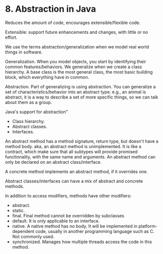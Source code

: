 # 8. Abstraction in Java
Reduces the amount of code, encourages extensible/flexible code. 

Extensible: support future enhancements and changes, with little or no effort. 

We use the terms abstraction/generalization when we model real world things in software. 

Generalization. When you model objects, you start by identifying their common features/behaviors. We generalize when we create a class hierarchy. A base class is the most general class, the most basic building block, which everything have in common. 

Abstraction. Part of generalizing is using abstraction. You can generalize a set of characteristics/behavior into an abstract type. e.g., an animal is abstract, it is a way to describe a set of more specific things, so we can talk about them as a group. 

Java's support for abstraction"
- Class hierarchy. 
- Abstract classes.
- Interfaces. 

An abstract method has a method signature, return type, but doesn't have a method body. aka, an abstract method is unimplemented. It is like a contract, which make sure that all subtypes will provide promised functionality, with the same name and arguments. An abstract method can only be declared on an abstract class/interface. 

A concrete method implements an abstract method, if it overrides one. 

Abstract classes/interfaces can have a mix of abstract and concrete methods. 

In addition to access modifiers, methods have other modifiers:
- abstract. 
- static. 
- final. Final method cannot be overridden by subclasses
- default. It is only applicable to an interface. 
- native. A native method has no body. It will be implemented in platform-dependent code, usually in another programming language such as C. Not commonly used. 
- synchronized. Manages how multiple threads access the code in this method. 























